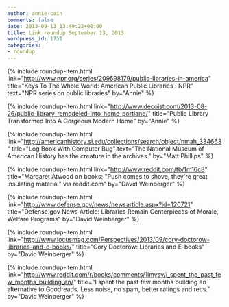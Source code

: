 ```yaml
---
author: annie-cain
comments: false
date: 2013-09-13 13:49:22+00:00
title: Link roundup September 13, 2013
wordpress_id: 1751
categories:
- roundup
---
```


{% include roundup-item.html
  link="http://www.npr.org/series/209598179/public-libraries-in-america"
  title="Keys To The Whole World: American Public Libraries : NPR"
  text="NPR series on public libraries"
  by="Annie"
%}

{% include roundup-item.html
  link="http://www.decoist.com/2013-08-26/public-library-remodeled-into-home-portland/"
  title="Public Library Transformed Into A Gorgeous Modern Home"
  by="Annie"
%}

{% include roundup-item.html
  link="http://americanhistory.si.edu/collections/search/object/nmah_334663"
  title="Log Book With Computer Bug"
  text="The National Museum of American History has the creature in the archives."
  by="Matt Phillips"
%}

{% include roundup-item.html
  link="http://www.reddit.com/tb/1m16c8"
  title="Margaret Atwood on books: \"Push comes to shove, they're great insulating material\" via reddit.com"
  by="David Weinberger"
%}

{% include roundup-item.html
  link="http://www.defense.gov/news/newsarticle.aspx?id=120721"
  title="Defense.gov News Article: Libraries Remain Centerpieces of Morale, Welfare Programs"
  by="David Weinberger"
%}

{% include roundup-item.html
  link="http://www.locusmag.com/Perspectives/2013/09/cory-doctorow-libraries-and-e-books/"
  title="Cory Doctorow: Libraries and E-books"
  by="David Weinberger"
%}

{% include roundup-item.html
  link="http://www.reddit.com/r/books/comments/1lmysv/i_spent_the_past_few_months_building_an/"
  title="I spent the past few months building an alternative to Goodreads. Less noise, no spam, better ratings and recs."
  by="David Weinberger"
%}


